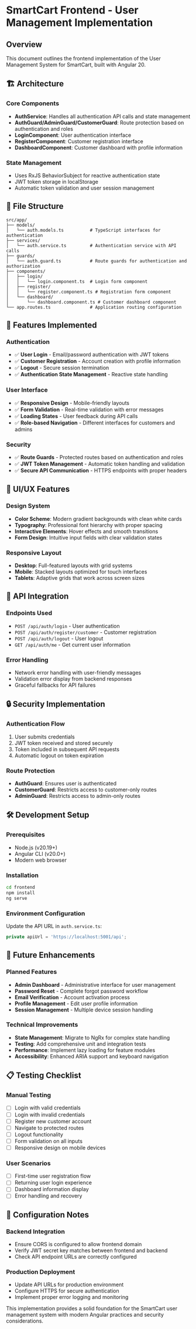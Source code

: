 # SmartCart Frontend - User Management Implementation

## Overview
This document outlines the frontend implementation of the User Management System for SmartCart, built with Angular 20.

## 🏗️ Architecture

### Core Components
- **AuthService**: Handles all authentication API calls and state management
- **AuthGuard/AdminGuard/CustomerGuard**: Route protection based on authentication and roles
- **LoginComponent**: User authentication interface
- **RegisterComponent**: Customer registration interface  
- **DashboardComponent**: Customer dashboard with profile information

### State Management
- Uses RxJS BehaviorSubject for reactive authentication state
- JWT token storage in localStorage
- Automatic token validation and user session management

## 📁 File Structure

```
src/app/
├── models/
│   └── auth.models.ts          # TypeScript interfaces for authentication
├── services/
│   └── auth.service.ts         # Authentication service with API calls
├── guards/
│   └── auth.guard.ts           # Route guards for authentication and authorization
├── components/
│   ├── login/
│   │   └── login.component.ts  # Login form component
│   ├── register/
│   │   └── register.component.ts # Registration form component
│   └── dashboard/
│       └── dashboard.component.ts # Customer dashboard component
└── app.routes.ts               # Application routing configuration
```

## 🔧 Features Implemented

### Authentication
- ✅ **User Login** - Email/password authentication with JWT tokens
- ✅ **Customer Registration** - Account creation with profile information
- ✅ **Logout** - Secure session termination
- ✅ **Authentication State Management** - Reactive state handling

### User Interface
- ✅ **Responsive Design** - Mobile-friendly layouts
- ✅ **Form Validation** - Real-time validation with error messages
- ✅ **Loading States** - User feedback during API calls
- ✅ **Role-based Navigation** - Different interfaces for customers and admins

### Security
- ✅ **Route Guards** - Protected routes based on authentication and roles
- ✅ **JWT Token Management** - Automatic token handling and validation
- ✅ **Secure API Communication** - HTTPS endpoints with proper headers

## 🎨 UI/UX Features

### Design System
- **Color Scheme**: Modern gradient backgrounds with clean white cards
- **Typography**: Professional font hierarchy with proper spacing
- **Interactive Elements**: Hover effects and smooth transitions
- **Form Design**: Intuitive input fields with clear validation states

### Responsive Layout
- **Desktop**: Full-featured layouts with grid systems
- **Mobile**: Stacked layouts optimized for touch interfaces
- **Tablets**: Adaptive grids that work across screen sizes

## 🚀 API Integration

### Endpoints Used
- `POST /api/auth/login` - User authentication
- `POST /api/auth/register/customer` - Customer registration
- `POST /api/auth/logout` - User logout
- `GET /api/auth/me` - Get current user information

### Error Handling
- Network error handling with user-friendly messages
- Validation error display from backend responses
- Graceful fallbacks for API failures

## 🔒 Security Implementation

### Authentication Flow
1. User submits credentials
2. JWT token received and stored securely
3. Token included in subsequent API requests
4. Automatic logout on token expiration

### Route Protection
- **AuthGuard**: Ensures user is authenticated
- **CustomerGuard**: Restricts access to customer-only routes
- **AdminGuard**: Restricts access to admin-only routes

## 🛠️ Development Setup

### Prerequisites
- Node.js (v20.19+)
- Angular CLI (v20.0+)
- Modern web browser

### Installation
```bash
cd frontend
npm install
ng serve
```

### Environment Configuration
Update the API URL in `auth.service.ts`:
```typescript
private apiUrl = 'https://localhost:5001/api';
```

## 🎯 Future Enhancements

### Planned Features
- **Admin Dashboard** - Administrative interface for user management
- **Password Reset** - Complete forgot password workflow
- **Email Verification** - Account activation process
- **Profile Management** - Edit user profile information
- **Session Management** - Multiple device session handling

### Technical Improvements
- **State Management**: Migrate to NgRx for complex state handling
- **Testing**: Add comprehensive unit and integration tests
- **Performance**: Implement lazy loading for feature modules
- **Accessibility**: Enhanced ARIA support and keyboard navigation

## 📋 Testing Checklist

### Manual Testing
- [ ] Login with valid credentials
- [ ] Login with invalid credentials
- [ ] Register new customer account
- [ ] Navigate to protected routes
- [ ] Logout functionality
- [ ] Form validation on all inputs
- [ ] Responsive design on mobile devices

### User Scenarios
- [ ] First-time user registration flow
- [ ] Returning user login experience
- [ ] Dashboard information display
- [ ] Error handling and recovery

## 🔧 Configuration Notes

### Backend Integration
- Ensure CORS is configured to allow frontend domain
- Verify JWT secret key matches between frontend and backend
- Check API endpoint URLs are correctly configured

### Production Deployment
- Update API URLs for production environment
- Configure HTTPS for secure authentication
- Implement proper error logging and monitoring

This implementation provides a solid foundation for the SmartCart user management system with modern Angular practices and security considerations. 